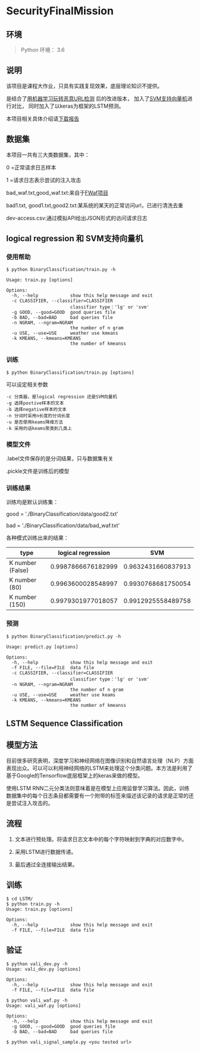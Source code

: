 # SecurityFinalMission

## 环境

> Python 环境： 3.6

## 说明
该项目是课程大作业，只具有实践复现效果，底层理论知识不提供。

是结合了[用机器学习玩转恶意URL检测](http://www.freebuf.com/articles/network/131279.html) 后的改进版本，
加入了[SVM支持向量机](http://www.freebuf.com/articles/web/130004.html)进行对比，
同时加入了以keras为框架的LSTM预测。

本项目相关具体介绍请[下载报告](https://github.com/NullAerber/SecurityFinalMission/paper.pdf)

## 数据集
本项目一共有三大类数据集，其中：

0 =正常请求日志样本

1 =请求日志表示尝试的注入攻击

bad_waf.txt,good_waf.txt:来自于[FWaf项目](https://github.com/faizann24/Fwaf-Machine-Learning-driven-Web-Application-Firewall)

bad1.txt, good1.txt,good2.txt:某系统的某天的正常访问url，已进行清洗去重

dev-access.csv:通过模拟API给出JSON形式的访问请求日志

## logical regression 和 SVM支持向量机
### 使用帮助
```
$ python BinaryClassification/train.py -h

Usage: train.py [options]

Options:
  -h, --help            show this help message and exit
  -c CLASSIFIER, --classifier=CLASSIFIER
                        classifier type：'lg' or 'svm'
  -g GOOD, --good=GOOD  good queries file
  -b BAD, --bad=BAD     bad queries file
  -n NGRAM, --ngram=NGRAM
                        the number of n gram
  -u USE, --use=USE     weather use kmeans
  -k KMEANS, --kmeans=KMEANS
                        the number of kmeanss
```
### 训练
```
$ python BinaryClassification/train.py [options]
```

可以设定相关参数
```
-c 分类器，是logical regression 还是SVM向量机
-g 选择postive样本的文本
-b 选择negative样本的文本
-n 分词时采用n长度的分词长度
-u 是否使用keams降维方法
-k 采用的话keams聚类到几类上
```

### 模型文件
.label文件保存的是分词结果，只与数据集有关

.pickle文件是训练后的模型

### 训练结果
训练均是默认训练集：

good = './BinaryClassification/data/good2.txt'

bad = './BinaryClassification/data/bad_waf.txt'

各种模式训练出来的结果：

type| logical regression| SVM
----|------|----
K number (False)| 0.9987866676182999 | 0.9632431660837913 
K number (80) | 0.9963600028548997|0.9930768681750054
K number (150)| 0.9979301977018057|0.9912925558489758

### 预测

```
$ python BinaryClassification/predict.py -h

Usage: predict.py [options]

Options:
  -h, --help            show this help message and exit
  -f FILE, --file=FILE  data file
  -c CLASSIFIER, --classifier=CLASSIFIER
                        classifier type：'lg' or 'svm'
  -n NGRAM, --ngram=NGRAM
                        the number of n gram
  -u USE, --use=USE     weather use keams
  -k KMEANS, --kmeans=KMEANS
                        the number of kmeanss
```

## LSTM Sequence Classification
## 模型方法
目前很多研究表明，深度学习和神经网络在图像识别和自然语言处理（NLP）方面表现出众。可以可以利用神经网络的LSTM来处理这个分类问题。本方法是利用了基于Google的Tensorflow底层框架上的keras来做的模型。

使用LSTM RNN二元分类法则意味着是在模型上应用监督学习算法。因此，训练数据集中的每个日志条目都需要有一个附带的标签来描述该记录的请求是正常的还是尝试注入攻击的。

## 流程
1. 文本进行预处理。将请求日志文本中的每个字符映射到字典的对应数字中。

2. 采用LSTM进行数据传递。

3. 最后通过全连接输出结果。

## 训练
```
$ cd LSTM/
$ python train.py -h
Usage: train.py [options]

Options:
  -h, --help            show this help message and exit
  -f FILE, --file=FILE  data file
```
## 验证
```
$ python vali_dev.py -h
Usage: vali_dev.py [options]

Options:
  -h, --help            show this help message and exit
  -f FILE, --file=FILE  data file
```

```
$ python vali_waf.py -h
Usage: vali_waf.py [options]

Options:
  -h, --help            show this help message and exit
  -g GOOD, --good=GOOD  good queries file
  -b BAD, --bad=BAD     bad queries file
```

```
$ python vali_signal_sample.py <you tested url>
```
